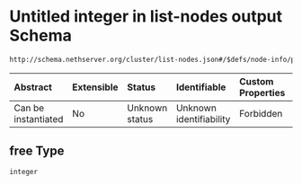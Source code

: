# Untitled integer in list-nodes output Schema

```txt
http://schema.nethserver.org/cluster/list-nodes.json#/$defs/node-info/properties/disks/items/properties/free
```



| Abstract            | Extensible | Status         | Identifiable            | Custom Properties | Additional Properties | Access Restrictions | Defined In                                                          |
| :------------------ | :--------- | :------------- | :---------------------- | :---------------- | :-------------------- | :------------------ | :------------------------------------------------------------------ |
| Can be instantiated | No         | Unknown status | Unknown identifiability | Forbidden         | Allowed               | none                | [list-nodes.json\*](cluster/list-nodes.json "open original schema") |

## free Type

`integer`
